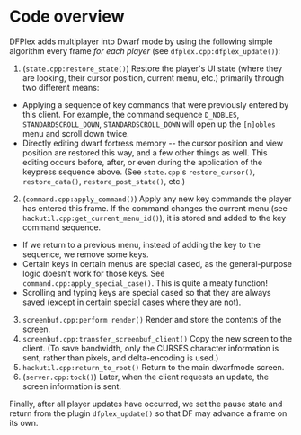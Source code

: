# Code overview

DFPlex adds multiplayer into Dwarf mode by using the following simple algorithm every frame *for each player* (see `dfplex.cpp:dfplex_update()`):

1. (`state.cpp:restore_state()`) Restore the player's UI state (where they are looking, their cursor position, current menu, etc.) primarily through two different means:
  - Applying a sequence of key commands that were previously entered by this client. For example, the command sequence `D_NOBLES`, `STANDARDSCROLL_DOWN`, `STANDARDSCROLL_DOWN` will open up the `[n]obles` menu and scroll down twice.
  - Directly editing dwarf fortress memory -- the cursor position and view position are restored this way, and a few other things as well. This editing occurs before, after, or even during the application of the keypress sequence above. (See `state.cpp`'s `restore_cursor()`, `restore_data()`, `restore_post_state()`, etc.)
2. (`command.cpp:apply_command()`) Apply any new key commands the player has entered this frame. If the command changes the current menu (see `hackutil.cpp:get_current_menu_id()`), it is stored and added to the key command sequence.
  - If we return to a previous menu, instead of adding the key to the sequence, we remove some keys.
  - Certain keys in certain menus are special cased, as the general-purpose logic doesn't work for those keys. See `command.cpp:apply_special_case()`. This is quite a meaty function!
  - Scrolling and typing keys are special cased so that they are always saved (except in certain special cases where they are not).
3. `screenbuf.cpp:perform_render()` Render and store the contents of the screen.
4. `screenbuf.cpp:transfer_screenbuf_client()` Copy the new screen to the client. (To save bandwidth, only the CURSES character information is sent, rather than pixels, and delta-encoding is used.)
5. `hackutil.cpp:return_to_root()` Return to the main dwarfmode screen.
6. (`server.cpp:tock()`) Later, when the client requests an update, the screen information is sent.

Finally, after all player updates have occurred, we set the pause state and return from the plugin `dfplex_update()` so that DF may advance a frame on its own.
